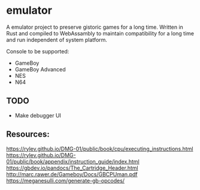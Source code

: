 # emulator

A emulator project to preserve gistoric games for a long time. Written in Rust and compiled to WebAssambly to maintain compatibility for a long time and run independent of system platform.

Console to be supported:
- GameBoy
- GameBoy Advanced
- NES
- N64

## TODO

- Make debugger UI

## Resources:

https://rylev.github.io/DMG-01/public/book/cpu/executing_instructions.html  
https://rylev.github.io/DMG-01/public/book/appendix/instruction_guide/index.html  
https://gbdev.io/pandocs/The_Cartridge_Header.html  
http://marc.rawer.de/Gameboy/Docs/GBCPUman.pdf
https://meganesulli.com/generate-gb-opcodes/
